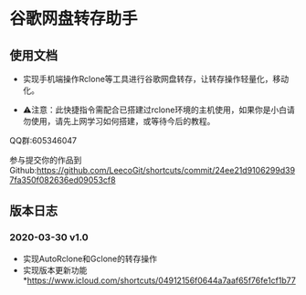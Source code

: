 # 谷歌网盘转存助手

## 使用文档

* 实现手机端操作Rclone等工具进行谷歌网盘转存，让转存操作轻量化，移动化。

* ⚠️注意：此快捷指令需配合已搭建过rclone环境的主机使用，如果你是小白请勿使用，请先上网学习如何搭建，或等待今后的教程。

QQ群:605346047

参与提交你的作品到Github:https://github.com/LeecoGit/shortcuts/commit/24ee21d9106299d397fa350f082636ed09053cf8

## 版本日志

### 2020-03-30 v1.0
* 实现AutoRclone和Gclone的转存操作
* 实现版本更新功能
*https://www.icloud.com/shortcuts/04912156f0644a7aaf65f76fe1cf1b77
